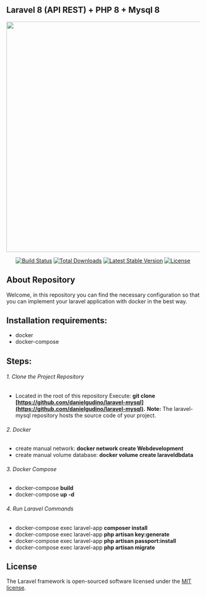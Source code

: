 ## Laravel 8 (API REST) + PHP 8 + Mysql 8

<p align="center"><a href="https://laravel.com" target="_blank"><img src="https://i.ibb.co/D4Rpj92/Selection-021.png" width="600"></a></p>

<p align="center">
<a href="https://travis-ci.org/laravel/framework"><img src="https://travis-ci.org/laravel/framework.svg" alt="Build Status"></a>
<a href="https://packagist.org/packages/laravel/framework"><img src="https://img.shields.io/packagist/dt/laravel/framework" alt="Total Downloads"></a>
<a href="https://packagist.org/packages/laravel/framework"><img src="https://img.shields.io/packagist/v/laravel/framework" alt="Latest Stable Version"></a>
<a href="https://packagist.org/packages/laravel/framework"><img src="https://img.shields.io/packagist/l/laravel/framework" alt="License"></a>
</p>

## About Repository

Welcome, in this repository you can find the necessary configuration so that you can implement your laravel application with docker in the best way.

## Installation requirements:
- docker
- docker-compose

## Steps:

###### 1. Clone the Project Repository 
- Located in the root of this repository Execute: 
  **git clone [https://github.com/danielgudino/laravel-mysql](https://github.com/danielgudino/laravel-mysql).**
  **Note:** The laravel-mysql repository hosts the source code of your project.

###### 2. Docker
- create manual network: **docker network create Webdevelopment**
- create manual volume database: **docker volume create laraveldbdata**

###### 3. Docker Compose
- docker-compose **build**
- docker-compose **up -d**

###### 4. Run Laravel Commands
- docker-compose exec laravel-app **composer install**
- docker-compose exec laravel-app **php artisan key:generate**
- docker-compose exec laravel-app **php artisan passport:install**
- docker-compose exec laravel-app **php artisan migrate**

## License

The Laravel framework is open-sourced software licensed under the [MIT license](https://opensource.org/licenses/MIT).
